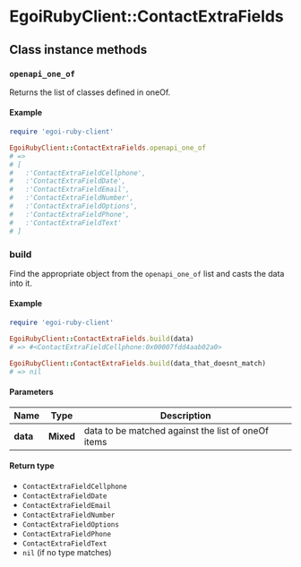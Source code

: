 # EgoiRubyClient::ContactExtraFields

## Class instance methods

### `openapi_one_of`

Returns the list of classes defined in oneOf.

#### Example

```ruby
require 'egoi-ruby-client'

EgoiRubyClient::ContactExtraFields.openapi_one_of
# =>
# [
#   :'ContactExtraFieldCellphone',
#   :'ContactExtraFieldDate',
#   :'ContactExtraFieldEmail',
#   :'ContactExtraFieldNumber',
#   :'ContactExtraFieldOptions',
#   :'ContactExtraFieldPhone',
#   :'ContactExtraFieldText'
# ]
```

### build

Find the appropriate object from the `openapi_one_of` list and casts the data into it.

#### Example

```ruby
require 'egoi-ruby-client'

EgoiRubyClient::ContactExtraFields.build(data)
# => #<ContactExtraFieldCellphone:0x00007fdd4aab02a0>

EgoiRubyClient::ContactExtraFields.build(data_that_doesnt_match)
# => nil
```

#### Parameters

| Name | Type | Description |
| ---- | ---- | ----------- |
| **data** | **Mixed** | data to be matched against the list of oneOf items |

#### Return type

- `ContactExtraFieldCellphone`
- `ContactExtraFieldDate`
- `ContactExtraFieldEmail`
- `ContactExtraFieldNumber`
- `ContactExtraFieldOptions`
- `ContactExtraFieldPhone`
- `ContactExtraFieldText`
- `nil` (if no type matches)

